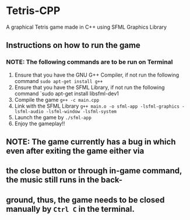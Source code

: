 # Tetris-CPP
A graphical Tetris game made in C++ using SFML Graphics Library

## Instructions on how to run the game
  ### NOTE: The following commands are to be run on Terminal 
  1. Ensure that you have the GNU G++ Compiler, if not run the following command
     `sudo apt-get install g++`
  2. Ensure that you have the SFML Library, if not run the following command
     `sudo apt-get install libsfml-dev1
  2. Compile the game
     `g++ -c main.cpp`
  3. Link with the SFML Library
     `g++ main.o -o sfml-app -lsfml-graphics -lsfml-audio -lsfml-window -lsfml-system`
  4. Launch the game by
     `./sfml-app`
  5. Enjoy the gameplay!!

## NOTE: The game currently has a bug in which even after exiting the game either via
##       the close button or through in-game command, the music still runs in the back-
##       ground, thus, the game needs to be closed manually by `Ctrl C` in the terminal. 
  
